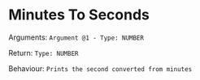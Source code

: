 # Minutes To Seconds

Arguments:
`Argument @1 - Type: NUMBER`

Return:
`Type: NUMBER`

Behaviour:
`Prints the second converted from minutes`
